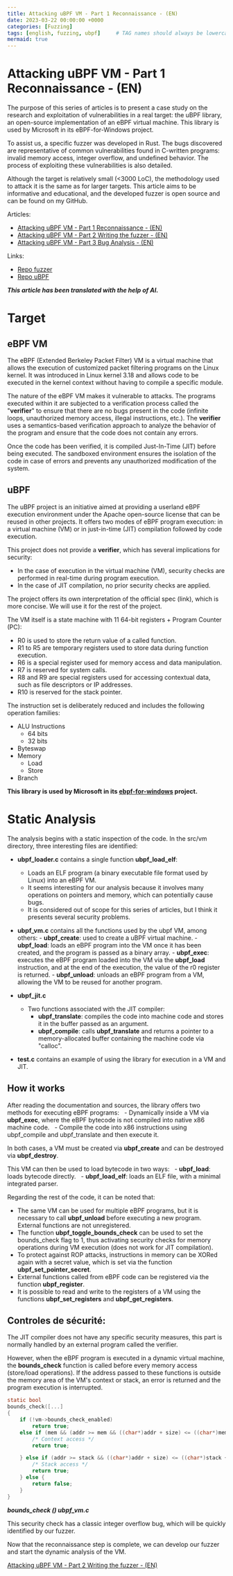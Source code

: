 ```yaml
---
title: Attacking uBPF VM - Part 1 Reconnaissance - (EN)
date: 2023-03-22 00:00:00 +0000
categories: [Fuzzing]
tags: [english, fuzzing, ubpf]     # TAG names should always be lowercase
mermaid: true
---
```

# Attacking uBPF VM - Part 1 Reconnaissance - (EN)

The purpose of this series of articles is to present a case study on the research and exploitation of vulnerabilities in a real target: the uBPF library, an open-source implementation of an eBPF virtual machine. This library is used by Microsoft in its eBPF-for-Windows project.

To assist us, a specific fuzzer was developed in Rust. The bugs discovered are representative of common vulnerabilities found in C-written programs: invalid memory access, integer overflow, and undefined behavior. The process of exploiting these vulnerabilities is also detailed.

Although the target is relatively small (<3000 LoC), the methodology used to attack it is the same as for larger targets. This article aims to be informative and educational, and the developed fuzzer is open source and can be found on my GitHub.

Articles:
- [Attacking uBPF VM - Part 1 Reconnaissance - (EN)](https://joachimff.github.io/posts/2023-03-22-Attacking-uBPF-VM-Part-1-Reconnaissance-(EN)/)
- [Attacking uBPF VM - Part 2 Writing the fuzzer - (EN)](https://joachimff.github.io/posts/2023-03-22-Attacking-uBPF-VM-Part-2-Writing-the-fuzzer-(EN)/)
- [Attacking uBPF VM - Part 3 Bug Analysis - (EN)](https://joachimff.github.io/posts/2023-03-22-Attacking-uBPF-VM-Part-3-Bug-Analysis-(EN)/)

Links:
- [Repo fuzzer](https://github.com/joachimff/eBPF-fuzzer)
- [Repo uBPF](https://github.com/iovisor/ubpf)

___This article has been translated with the help of AI.___

# Target
## eBPF VM 

The eBPF (Extended Berkeley Packet Filter) VM is a virtual machine that allows the execution of customized packet filtering programs on the Linux kernel. It was introduced in Linux kernel 3.18 and allows code to be executed in the kernel context without having to compile a specific module.

The nature of the eBPF VM makes it vulnerable to attacks. The programs executed within it are subjected to a verification process called the "**verifier**" to ensure that there are no bugs present in the code (infinite loops, unauthorized memory access, illegal instructions, etc.). The **verifier** uses a semantics-based verification approach to analyze the behavior of the program and ensure that the code does not contain any errors.

Once the code has been verified, it is compiled Just-In-Time (JIT) before being executed. The sandboxed environment ensures the isolation of the code in case of errors and prevents any unauthorized modification of the system.

## uBPF

The uBPF project is an initiative aimed at providing a userland eBPF execution environment under the Apache open-source license that can be reused in other projects. It offers two modes of eBPF program execution: in a virtual machine (VM) or in just-in-time (JIT) compilation followed by code execution.

This project does not provide a **verifier**, which has several implications for security:

-   In the case of execution in the virtual machine (VM), security checks are performed in real-time during program execution.
-   In the case of JIT compilation, no prior security checks are applied.

The project offers its own interpretation of the official spec (link), which is more concise. We will use it for the rest of the project.

The VM itself is a state machine with 11 64-bit registers + Program Counter (PC):

-   R0 is used to store the return value of a called function.
-   R1 to R5 are temporary registers used to store data during function execution.
-   R6 is a special register used for memory access and data manipulation.
-   R7 is reserved for system calls.
-   R8 and R9 are special registers used for accessing contextual data, such as file descriptors or IP addresses.
-   R10 is reserved for the stack pointer.

The instruction set is deliberately reduced and includes the following operation families:

-   ALU Instructions   
	* 64 bits   
	* 32 bits
-   Byteswap
-   Memory   
	* Load   
	* Store
-   Branch

**This library is used by Microsoft in its [ebpf-for-windows](https://github.com/microsoft/ebpf-for-windows) project.**

# Static Analysis

The analysis begins with a static inspection of the code. In the src/vm directory, three interesting files are identified:

-   **ubpf_loader.c** contains a single function **ubpf_load_elf**:
    
    -   Loads an ELF program (a binary executable file format used by Linux) into an eBPF VM.
    -   It seems interesting for our analysis because it involves many operations on pointers and memory, which can potentially cause bugs.
    -   It is considered out of scope for this series of articles, but I think it presents several security problems.
-   **ubpf_vm.c** contains all the functions used by the ubpf VM, among others: - **ubpf_create**: used to create a uBPF virtual machine. - **ubpf_load**: loads an eBPF program into the VM once it has been created, and the program is passed as a binary array. - **ubpf_exec**: executes the eBPF program loaded into the VM via the **ubpf_load** instruction, and at the end of the execution, the value of the r0 register is returned. - **ubpf_unload**: unloads an eBPF program from a VM, allowing the VM to be reused for another program.
    
-   **ubpf_jit.c**
    
    -   Two functions associated with the JIT compiler:
        -   **ubpf_translate**: compiles the code into machine code and stores it in the buffer passed as an argument.
        -   **ubpf_compile**: calls **ubpf_translate** and returns a pointer to a memory-allocated buffer containing the machine code via "calloc".
-   **test.c** contains an example of using the library for execution in a VM and JIT.

## How it works

After reading the documentation and sources, the library offers two methods for executing eBPF programs:   - Dynamically inside a VM via **ubpf_exec**, where the eBPF bytecode is not compiled into native x86 machine code.   - Compile the code into x86 instructions using ubpf_compile and ubpf_translate and then execute it.

In both cases, a VM must be created via **ubpf_create** and can be destroyed via **ubpf_destroy**.

This VM can then be used to load bytecode in two ways:   - **ubpf_load**: loads bytecode directly.   - **ubpf_load_elf**: loads an ELF file, with a minimal integrated parser.

Regarding the rest of the code, it can be noted that:

-   The same VM can be used for multiple eBPF programs, but it is necessary to call **ubpf_unload** before executing a new program. External functions are not unregistered.
-   The function **ubpf_toggle_bounds_check** can be used to set the bounds_check flag to 1, thus activating security checks for memory operations during VM execution (does not work for JIT compilation).
-   To protect against ROP attacks, instructions in memory can be XORed again with a secret value, which is set via the function **ubpf_set_pointer_secret**.
-   External functions called from eBPF code can be registered via the function **ubpf_register**.
-   It is possible to read and write to the registers of a VM using the functions **ubpf_set_registers** and **ubpf_get_registers**.

## Controles de sécurité:

The JIT compiler does not have any specific security measures, this part is normally handled by an external program called the verifier.

However, when the eBPF program is executed in a dynamic virtual machine, the **bounds_check** function is called before every memory access (store/load operations). If the address passed to these functions is outside the memory area of the VM's context or stack, an error is returned and the program execution is interrupted.

```c
static bool
bounds_check([...]
{
    if (!vm->bounds_check_enabled)
        return true;
    else if (mem && (addr >= mem && ((char*)addr + size) <= ((char*)mem + mem_len))) {
        /* Context access */
        return true;

    } else if (addr >= stack && ((char*)addr + size) <= ((char*)stack + UBPF_STACK_SIZE)) {
        /* Stack access */
        return true;
    } else {
        return false;
    }
}
```
___bounds_check () ubpf_vm.c___

This security check has a classic integer overflow bug, which will be quickly identified by our fuzzer.

Now that the reconnaissance step is complete, we can develop our fuzzer and start the dynamic analysis of the VM.

[Attacking uBPF VM - Part 2 Writing the fuzzer - (EN)](https://joachimff.github.io/posts/2023-03-22-Attacking-uBPF-VM-Part-2-Writing-the-fuzzer-(EN)/)
